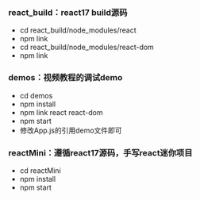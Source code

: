 ### react_build：react17 build源码

* cd react_build/node_modules/react
* npm link
* cd react_build/node_modules/react-dom
* npm link

### demos：视频教程的调试demo

* cd demos
* npm install
* npm link react react-dom
* npm start
* 修改App.js的引用demo文件即可

### reactMini：遵循react17源码，手写react迷你项目

* cd reactMini
* npm install
* npm start
